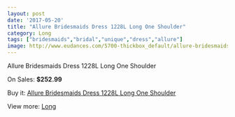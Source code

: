 ```yaml
---
layout: post
date: '2017-05-20'
title: "Allure Bridesmaids Dress 1228L Long One Shoulder"
category: Long
tags: ["bridesmaids","bridal","unique","dress","allure"]
image: http://www.eudances.com/5700-thickbox_default/allure-bridesmaids-dress-1228l-long-one-shoulder.jpg
---
```

Allure Bridesmaids Dress 1228L Long One Shoulder

On Sales: **$252.99**
<a href="https://www.eudances.com/en/long/1979-allure-bridesmaids-dress-1228l-long-one-shoulder.html"><amp-img layout="responsive" width="600" height="600" src="//www.eudances.com/5700-thickbox_default/allure-bridesmaids-dress-1228l-long-one-shoulder.jpg" alt="Allure Bridesmaids Dress 1228L Long One Shoulder 0" /></a>
<a href="https://www.eudances.com/en/long/1979-allure-bridesmaids-dress-1228l-long-one-shoulder.html"><amp-img layout="responsive" width="600" height="600" src="//www.eudances.com/5702-thickbox_default/allure-bridesmaids-dress-1228l-long-one-shoulder.jpg" alt="Allure Bridesmaids Dress 1228L Long One Shoulder 1" /></a>
<a href="https://www.eudances.com/en/long/1979-allure-bridesmaids-dress-1228l-long-one-shoulder.html"><amp-img layout="responsive" width="600" height="600" src="//www.eudances.com/5701-thickbox_default/allure-bridesmaids-dress-1228l-long-one-shoulder.jpg" alt="Allure Bridesmaids Dress 1228L Long One Shoulder 2" /></a>

Buy it: [Allure Bridesmaids Dress 1228L Long One Shoulder](https://www.eudances.com/en/long/1979-allure-bridesmaids-dress-1228l-long-one-shoulder.html "Allure Bridesmaids Dress 1228L Long One Shoulder")

View more: [Long](https://www.eudances.com/en/21-long "Long")